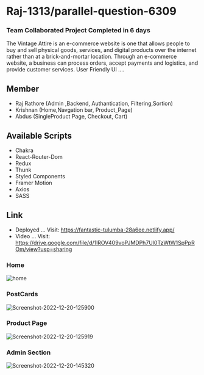 # Raj-1313/parallel-question-6309 
### Team Collaborated Project Completed in 6 days

The Vintage Attire is an e-commerce website is one that allows people to buy and sell physical goods, services, and digital products over the internet rather than at a brick-and-mortar location. Through an e-commerce website, a business can process orders, accept payments and logistics, and provide customer services.
User Friendly UI .... 

## Member
 * Raj Rathore (Admin ,Backend, Authantication, Filtering,Sortion)
 * Krishnan    (Home,Navgation bar, Product_Page)
 * Abdus       (SingleProduct Page, Checkout, Cart)

## Available Scripts
* Chakra
* React-Router-Dom
* Redux 
* Thunk
* Styled Components
* Framer Motion
* Axios
* SASS



## Link
* Deployed ... Visit: https://fantastic-tulumba-28a6ee.netlify.app/
* Video    ... Visit: https://drive.google.com/file/d/1lROV409voPJMDPh7Ul0TzWtW1SpPpROm/view?usp=sharing

### Home
<img src="https://i.ibb.co/n1yS2B2/home.png" alt="home" border="0">

### PostCards
<img src="https://i.ibb.co/BzTv646/Screenshot-2022-12-20-125900.png" alt="Screenshot-2022-12-20-125900" border="0">

### Product Page
<img src="https://i.ibb.co/C60XJtH/Screenshot-2022-12-20-125919.png" alt="Screenshot-2022-12-20-125919" border="0">

### Admin Section
<img src="https://i.ibb.co/pRb4tF4/Screenshot-2022-12-20-145320.png" alt="Screenshot-2022-12-20-145320" border="0">
